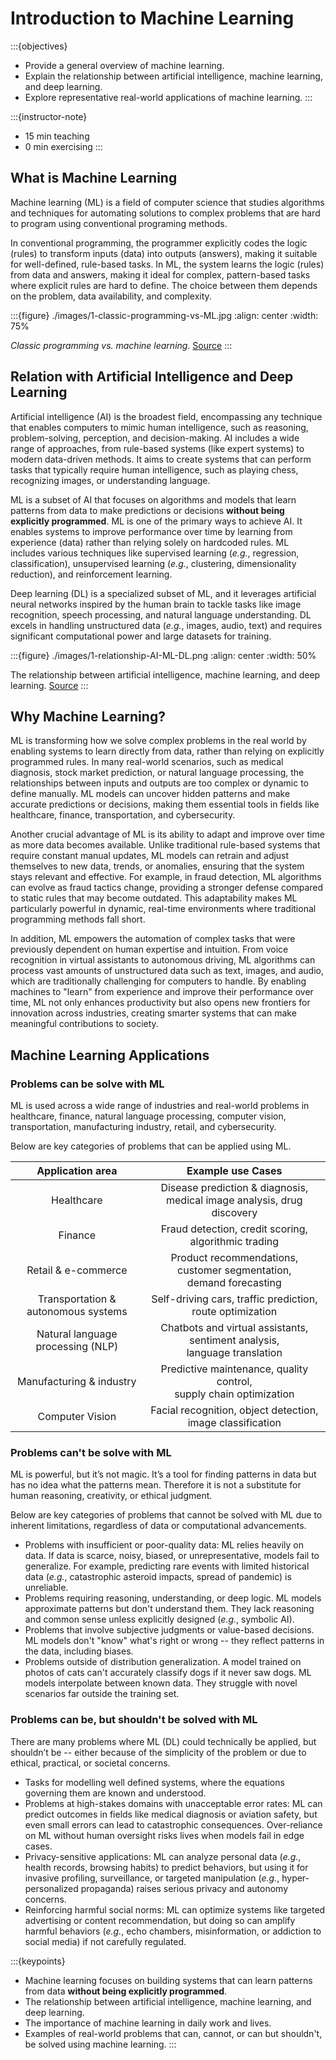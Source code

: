 # Introduction to Machine Learning



:::{objectives}
- Provide a general overview of machine learning.
- Explain the relationship between artificial intelligence, machine learning, and deep learning.
- Explore representative real-world applications of machine learning.
:::



:::{instructor-note}
- 15 min teaching
- 0 min exercising
:::



## What is Machine Learning


Machine learning (ML) is a field of computer science that studies algorithms and techniques for automating solutions to complex problems that are hard to program using conventional programing methods.

In conventional programming, the programmer explicitly codes the logic (rules) to transform inputs (data) into outputs (answers), making it suitable for well-defined, rule-based tasks. In ML, the system learns the logic (rules) from data and answers, making it ideal for complex, pattern-based tasks where explicit rules are hard to define. The choice between them depends on the problem, data availability, and complexity.

:::{figure} ./images/1-classic-programming-vs-ML.jpg
:align: center
:width: 75%

*Classic programming vs. machine learning.* [Source](https://twimlai.com/resources/kubernetes-for-mlops/)
:::



## Relation with Artificial Intelligence and Deep Learning


Artificial intelligence (AI) is the broadest field, encompassing any technique that enables computers to mimic human intelligence, such as reasoning, problem-solving, perception, and decision-making. AI includes a wide range of approaches, from rule-based systems (like expert systems) to modern data-driven methods. It aims to create systems that can perform tasks that typically require human intelligence, such as playing chess, recognizing images, or understanding language.

ML is a subset of AI that focuses on algorithms and models that learn patterns from data to make predictions or decisions **without being explicitly programmed**. ML is one of the primary ways to achieve AI. It enables systems to improve performance over time by learning from experience (data) rather than relying solely on hardcoded rules. ML includes various techniques like supervised learning (*e.g.*, regression, classification), unsupervised learning (*e.g.*, clustering, dimensionality reduction), and reinforcement learning.

Deep learning (DL) is a specialized subset of ML, and it leverages artificial neural networks inspired by the human brain to tackle tasks like image recognition, speech processing, and natural language understanding. DL excels in handling unstructured data (*e.g.*, images, audio, text) and requires significant computational power and large datasets for training.

:::{figure} ./images/1-relationship-AI-ML-DL.png
:align: center
:width: 50%

The relationship between artificial intelligence, machine learning, and deep learning. [Source](https://carpentries-lab.github.io/deep-learning-intro/)
:::



## Why Machine Learning?


ML is transforming how we solve complex problems in the real world by enabling systems to learn directly from data, rather than relying on explicitly programmed rules. In many real-world scenarios, such as medical diagnosis, stock market prediction, or natural language processing, the relationships between inputs and outputs are too complex or dynamic to define manually. ML models can uncover hidden patterns and make accurate predictions or decisions, making them essential tools in fields like healthcare, finance, transportation, and cybersecurity.

Another crucial advantage of ML is its ability to adapt and improve over time as more data becomes available. Unlike traditional rule-based systems that require constant manual updates, ML models can retrain and adjust themselves to new data, trends, or anomalies, ensuring that the system stays relevant and effective. For example, in fraud detection, ML algorithms can evolve as fraud tactics change, providing a stronger defense compared to static rules that may become outdated. This adaptability makes ML particularly powerful in dynamic, real-time environments where traditional programming methods fall short.

In addition, ML empowers the automation of complex tasks that were previously dependent on human expertise and intuition. From voice recognition in virtual assistants to autonomous driving, ML algorithms can process vast amounts of unstructured data such as text, images, and audio, which are traditionally challenging for computers to handle. By enabling machines to "learn" from experience and improve their performance over time, ML not only enhances productivity but also opens new frontiers for innovation across industries, creating smarter systems that can make meaningful contributions to society.



## Machine Learning Applications



### Problems can be solve with ML


ML is used across a wide range of industries and real-world problems in healthcare, finance, natural language processing, computer vision, transportation, manufacturing industry, retail, and cybersecurity.

Below are key categories of problems that can be applied using ML.

| Application area | Example use Cases |
| :--------------: | :---------------: |
| Healthcare | Disease prediction & diagnosis, <br>medical image analysis, drug discovery |
| Finance | Fraud detection, credit scoring, algorithmic trading
| Retail & e-commerce | Product recommendations, customer segmentation, <br>demand forecasting |
| Transportation & autonomous systems | Self-driving cars, traffic prediction, route optimization |
| Natural language processing (NLP) | Chatbots and virtual assistants, sentiment analysis, <br>language translation |
| Manufacturing & industry | Predictive maintenance, quality control, <br>supply chain optimization |
| Computer Vision | Facial recognition, object detection, image classification |




### Problems can't be solve with ML


ML is powerful, but it’s not magic. It’s a tool for finding patterns in data but has no idea what the patterns mean. Therefore it is not a substitute for human reasoning, creativity, or ethical judgment.

Below are key categories of problems that cannot be solved with ML due to inherent limitations, regardless of data or computational advancements.
- Problems with insufficient or poor-quality data: ML relies heavily on data. If data is scarce, noisy, biased, or unrepresentative, models fail to generalize. For example, predicting rare events with limited historical data (*e.g.*, catastrophic asteroid impacts, spread of pandemic) is unreliable.
- Problems requiring reasoning, understanding, or deep logic. ML models approximate patterns but don't understand them. They lack reasoning and common sense unless explicitly designed (*e.g.*, symbolic AI).
- Problems that involve subjective judgments or value-based decisions. ML models don't "know" what's right or wrong -- they reflect patterns in the data, including biases.
- Problems outside of distribution generalization. A model trained on photos of cats can't accurately classify dogs if it never saw dogs. ML models interpolate between known data. They struggle with novel scenarios far outside the training set.



### Problems can be, but shouldn't be solved with ML


There are many problems where ML (DL) could technically be applied, but shouldn’t be -- either because of the simplicity of the problem or due to ethical, practical, or societal concerns.
- Tasks for modelling well defined systems, where the equations governing them are known and understood.
- Problems at high-stakes domains with unacceptable error rates: ML can predict outcomes in fields like medical diagnosis or aviation safety, but even small errors can lead to catastrophic consequences. Over-reliance on ML without human oversight risks lives when models fail in edge cases.
- Privacy-sensitive applications: ML can analyze personal data (*e.g.*, health records, browsing habits) to predict behaviors, but using it for invasive profiling, surveillance, or targeted manipulation (*e.g.*, hyper-personalized propaganda) raises serious privacy and autonomy concerns.
- Reinforcing harmful social norms: ML can optimize systems like targeted advertising or content recommendation, but doing so can amplify harmful behaviors (*e.g.*, echo chambers, misinformation, or addiction to social media) if not carefully regulated.



:::{keypoints}
- Machine learning focuses on building systems that can learn patterns from data **without being explicitly programmed**.
- The relationship between artificial intelligence, machine learning, and deep learning.
- The importance of machine learning in daily work and lives.
- Examples of real-world problems that can, cannot, or can but shouldn't, be solved using machine learning.
:::
